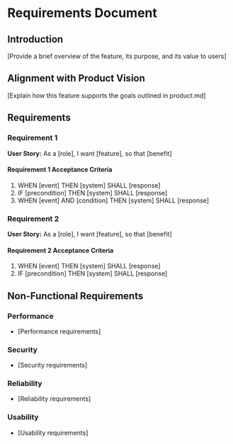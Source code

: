 # Requirements Document

## Introduction

[Provide a brief overview of the feature, its purpose, and its value to users]

## Alignment with Product Vision

[Explain how this feature supports the goals outlined in product.md]

## Requirements

### Requirement 1

**User Story:** As a [role], I want [feature], so that [benefit]

#### Requirement 1 Acceptance Criteria

1. WHEN [event] THEN [system] SHALL [response]
2. IF [precondition] THEN [system] SHALL [response]
3. WHEN [event] AND [condition] THEN [system] SHALL [response]

### Requirement 2

**User Story:** As a [role], I want [feature], so that [benefit]

#### Requirement 2 Acceptance Criteria

1. WHEN [event] THEN [system] SHALL [response]
2. IF [precondition] THEN [system] SHALL [response]

## Non-Functional Requirements

### Performance

- [Performance requirements]

### Security

- [Security requirements]

### Reliability

- [Reliability requirements]

### Usability

- [Usability requirements]
